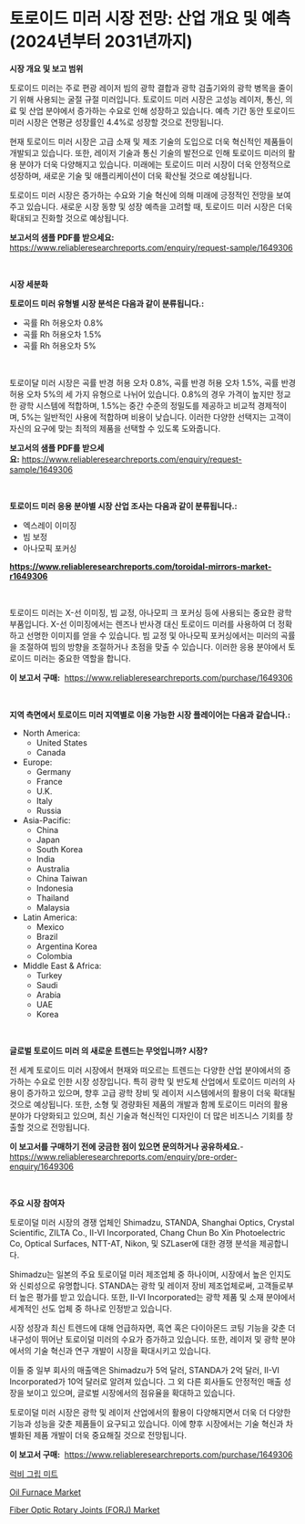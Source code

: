 <p><h1>토로이드 미러 시장 전망: 산업 개요 및 예측 (2024년부터 2031년까지)</h1></p><p><strong>시장 개요 및 보고 범위</strong></p>
<p><p>토로이드 미러는 주로 편광 레이저 빔의 광학 결합과 광학 검출기와의 광학 병목을 줄이기 위해 사용되는 굴절 규절 미러입니다. 토로이드 미러 시장은 고성능 레이저, 통신, 의료 및 산업 분야에서 증가하는 수요로 인해 성장하고 있습니다. 예측 기간 동안 토로이드 미러 시장은 연평균 성장률인 4.4%로 성장할 것으로 전망됩니다.</p><p>현재 토로이드 미러 시장은 고급 소재 및 제조 기술의 도입으로 더욱 혁신적인 제품들이 개발되고 있습니다. 또한, 레이저 기술과 통신 기술의 발전으로 인해 토로이드 미러의 활용 분야가 더욱 다양해지고 있습니다. 미래에는 토로이드 미러 시장이 더욱 안정적으로 성장하며, 새로운 기술 및 애플리케이션이 더욱 확산될 것으로 예상됩니다.</p><p>토로이드 미러 시장은 증가하는 수요와 기술 혁신에 의해 미래에 긍정적인 전망을 보여주고 있습니다. 새로운 시장 동향 및 성장 예측을 고려할 때, 토로이드 미러 시장은 더욱 확대되고 진화할 것으로 예상됩니다.</p></p>
<p><strong>보고서의 샘플 PDF를 받으세요:</strong> <a href="https://www.reliableresearchreports.com/enquiry/request-sample/1649306">https://www.reliableresearchreports.com/enquiry/request-sample/1649306</a></p>
<p>&nbsp;</p>
<p><strong>시장 세분화</strong></p>
<p><strong>토로이드 미러 유형별 시장 분석은 다음과 같이 분류됩니다.:</strong></p>
<p><ul><li>곡률 Rh 허용오차 0.8%</li><li>곡률 Rh 허용오차 1.5%</li><li>곡률 Rh 허용오차 5%</li></ul></p>
<p>&nbsp;</p>
<p><p>토로이달 미러 시장은 곡률 반경 허용 오차 0.8%, 곡률 반경 허용 오차 1.5%, 곡률 반경 허용 오차 5%의 세 가지 유형으로 나뉘어 있습니다. 0.8%의 경우 가격이 높지만 정교한 광학 시스템에 적합하며, 1.5%는 중간 수준의 정밀도를 제공하고 비교적 경제적이며, 5%는 일반적인 사용에 적합하며 비용이 낮습니다. 이러한 다양한 선택지는 고객이 자신의 요구에 맞는 최적의 제품을 선택할 수 있도록 도와줍니다.</p></p>
<p><strong>보고서의 샘플 PDF를 받으세요:</strong>&nbsp;<a href="https://www.reliableresearchreports.com/enquiry/request-sample/1649306">https://www.reliableresearchreports.com/enquiry/request-sample/1649306</a></p>
<p>&nbsp;</p>
<p><strong> 토로이드 미러 응용 분야별 시장 산업 조사는 다음과 같이 분류됩니다.:</strong></p>
<p><ul><li>엑스레이 이미징</li><li>빔 보정</li><li>아나모픽 포커싱</li></ul></p>
<p><strong><a href="https://www.reliableresearchreports.com/toroidal-mirrors-market-r1649306">https://www.reliableresearchreports.com/toroidal-mirrors-market-r1649306</a></strong></p>
<p>&nbsp;</p>
<p><p>토로이드 미러는 X-선 이미징, 빔 교정, 아나모피 크 포커싱 등에 사용되는 중요한 광학 부품입니다. X-선 이미징에서는 렌즈나 반사경 대신 토로이드 미러를 사용하여 더 정확하고 선명한 이미지를 얻을 수 있습니다. 빔 교정 및 아나모픽 포커싱에서는 미러의 곡률을 조절하여 빔의 방향을 조절하거나 초점을 맞출 수 있습니다. 이러한 응용 분야에서 토로이드 미러는 중요한 역할을 합니다.</p></p>
<p><strong>이 보고서 구매:</strong>&nbsp; <a href="https://www.reliableresearchreports.com/purchase/1649306">https://www.reliableresearchreports.com/purchase/1649306</a></p>
<p>&nbsp;</p>
<p><strong>지역 측면에서 토로이드 미러 지역별로 이용 가능한 시장 플레이어는 다음과 같습니다.:</strong></p>
<p><ul>
    <li>
        North America:
        <ul>
            <li>United States</li>
            <li>Canada</li>
        </ul>
    </li>
    <li>
        Europe:
        <ul>
            <li>Germany</li>
            <li>France</li>
            <li>U.K.</li>
            <li>Italy</li>
            <li>Russia</li>
        </ul>
    </li>
    <li>
        Asia-Pacific:
        <ul>
            <li>China</li>
            <li>Japan</li>
            <li>South Korea</li>
            <li>India</li>
            <li>Australia</li>
            <li>China Taiwan</li>
            <li>Indonesia</li>
            <li>Thailand</li>
            <li>Malaysia</li>
        </ul>
    </li>
    <li>
        Latin America:
        <ul>
            <li>Mexico</li>
            <li>Brazil</li>
            <li>Argentina Korea</li>
            <li>Colombia</li>
        </ul>
    </li>
    <li>
        Middle East & Africa:
        <ul>
            <li>Turkey</li>
            <li>Saudi</li>
            <li>Arabia</li>
            <li>UAE</li>
            <li>Korea</li>
        </ul>
    </li>
    </ul></p>
<p>&nbsp;</p>
<p><strong>글로벌 토로이드 미러 의 새로운 트렌드는 무엇입니까? 시장?</strong></p>
<p><p>전 세계 토로이드 미러 시장에서 현재와 떠오르는 트렌드는 다양한 산업 분야에서의 증가하는 수요로 인한 시장 성장입니다. 특히 광학 및 반도체 산업에서 토로이드 미러의 사용이 증가하고 있으며, 향후 고급 광학 장비 및 레이저 시스템에서의 활용이 더욱 확대될 것으로 예상됩니다. 또한, 소형 및 경량화된 제품의 개발과 함께 토로이드 미러의 활용 분야가 다양화되고 있으며, 최신 기술과 혁신적인 디자인이 더 많은 비즈니스 기회를 창출할 것으로 전망됩니다.</p></p>
<p><strong>이 보고서를 구매하기 전에 궁금한 점이 있으면 문의하거나 공유하세요.</strong>- <a href="https://www.reliableresearchreports.com/enquiry/pre-order-enquiry/1649306">https://www.reliableresearchreports.com/enquiry/pre-order-enquiry/1649306</a></p>
<p>&nbsp;</p>
<p><strong>주요 시장 참여자</strong></p>
<p><p>토로이덜 미러 시장의 경쟁 업체인 Shimadzu, STANDA, Shanghai Optics, Crystal Scientific, ZILTA Co., II-VI Incorporated, Chang Chun Bo Xin Photoelectric Co, Optical Surfaces, NTT-AT, Nikon, 및 SZLaser에 대한 경쟁 분석을 제공합니다. </p><p>Shimadzu는 일본의 주요 토로이덜 미러 제조업체 중 하나이며, 시장에서 높은 인지도와 신뢰성으로 유명합니다. STANDA는 광학 및 레이저 장비 제조업체로써, 고객들로부터 높은 평가를 받고 있습니다. 또한, II-VI Incorporated는 광학 제품 및 소재 분야에서 세계적인 선도 업체 중 하나로 인정받고 있습니다.</p><p>시장 성장과 최신 트렌드에 대해 언급하자면, 흑연 혹은 다이아몬드 코팅 기능을 갖춘 더 내구성이 뛰어난 토로이덜 미러의 수요가 증가하고 있습니다. 또한, 레이저 및 광학 분야에서의 기술 혁신과 연구 개발이 시장을 확대시키고 있습니다.</p><p>이들 중 일부 회사의 매출액은 Shimadzu가 5억 달러, STANDA가 2억 달러, II-VI Incorporated가 10억 달러로 알려져 있습니다. 그 외 다른 회사들도 안정적인 매출 성장을 보이고 있으며, 글로벌 시장에서의 점유율을 확대하고 있습니다.</p><p>토로이덜 미러 시장은 광학 및 레이저 산업에서의 활용이 다양해지면서 더욱 더 다양한 기능과 성능을 갖춘 제품들이 요구되고 있습니다. 이에 향후 시장에서는 기술 혁신과 차별화된 제품 개발이 더욱 중요해질 것으로 전망됩니다.</p></p>
<p><strong>이 보고서 구매:</strong>&nbsp;&nbsp;<a href="https://www.reliableresearchreports.com/purchase/1649306">https://www.reliableresearchreports.com/purchase/1649306</a></p>
<p><p><a href="https://medium.com/@gummibear5656757/%EB%9F%AD%EB%B9%84-%EA%B7%B8%EB%A6%BD-%EC%9E%A5%EA%B0%91-%EC%8B%9C%EC%9E%A5-%EC%8B%9C%EC%9E%A5-%EC%A0%90%EC%9C%A0%EC%9C%A8-%EC%8B%9C%EC%9E%A5-%EB%8F%99%ED%96%A5-%EB%B0%8F-%EB%AF%B8%EB%9E%98-%EC%84%B1%EC%9E%A5-%ED%83%90%EC%83%89-fb23110ec9fd">럭비 그립 미트</a></p><p><a href="https://github.com/WillieWoodard/Market-Research-Report-List-4/blob/main/oil-furnace-market.md">Oil Furnace Market</a></p><p><a href="https://eight-handstand-8fb.notion.site/Fiber-Optic-Rotary-Joints-FORJ-Market-Furnishes-Information-on-Market-Share-Market-Trends-and-Ma-f524a244da4c42f9983caf8fbed89cd7">Fiber Optic Rotary Joints (FORJ) Market</a></p></p>